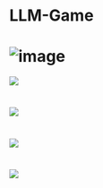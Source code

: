 # LLM-Game
# ![image](https://github.com/user-attachments/assets/4c5ef837-c947-4688-8983-75180c1916f0)

<img src="https://feit-teaching.atlassian.net/53302c67-5390-4ce1-b43d-ba19cf4fa9a7#media-blob-url=true&id=d8f0f2e8-68bb-4ca1-acb2-3652051d9ad9&collection=contentId-4229012&contextId=4229012&width=2316&height=2628&alt=te_claire_img%20copy.jpg">

# ![]("blob:https://feit-teaching.atlassian.net/7f09730d-b072-4ab6-888d-cb7cbaf6526c#media-blob-url=true&id=1d9a6360-135c-4663-897a-cb10ed4d2bfa&collection=contentId-4229012&contextId=4229012&width=784&height=800&alt=%E5%BE%AE%E4%BF%A1%E5%9B%BE%E7%89%87_20250318123942.jpg")

# ![]("https://images.pexels.com/photos/10474227/pexels-photo-10474227.jpeg?cs=srgb&dl=pexels-rdne-10474227.jpg&fm=jpg")


# <img src="https://images.pexels.com/photos/10474227/pexels-photo-10474227.jpeg?cs=srgb&dl=pexels-rdne-10474227.jpg&fm=jpg">


